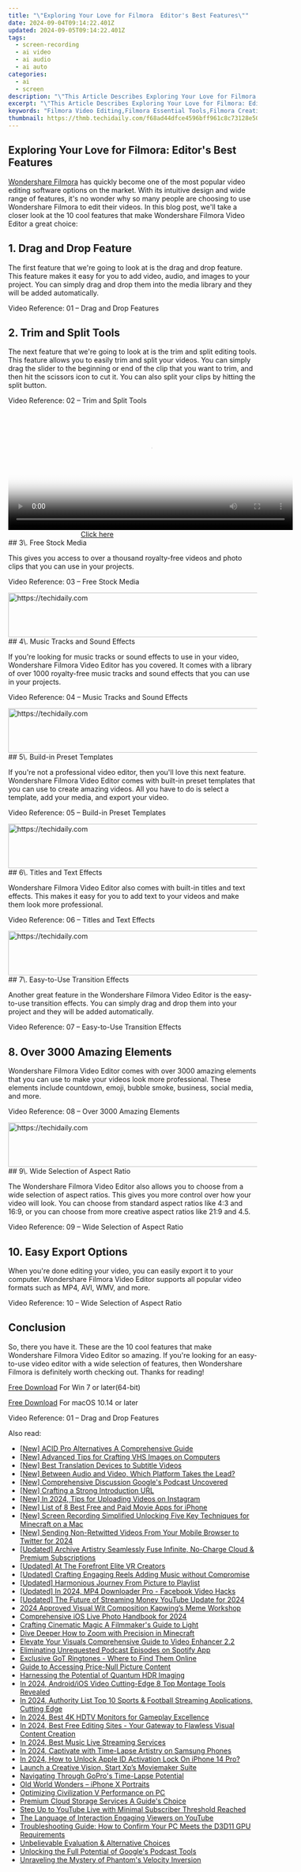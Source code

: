 ```yaml
---
title: "\"Exploring Your Love for Filmora  Editor's Best Features\""
date: 2024-09-04T09:14:22.401Z
updated: 2024-09-05T09:14:22.401Z
tags: 
  - screen-recording
  - ai video
  - ai audio
  - ai auto
categories: 
  - ai
  - screen
description: "\"This Article Describes Exploring Your Love for Filmora: Editor's Best Features\""
excerpt: "\"This Article Describes Exploring Your Love for Filmora: Editor's Best Features\""
keywords: "Filmora Video Editing,Filmora Essential Tools,Filmora Creative Suite,Professional Filmora Tutorials,Filmora Project Streamlining,Filmora Advanced Features Guide,Mastery in Filmora Editing"
thumbnail: https://thmb.techidaily.com/f68ad44dfce4596bff961c8c73128e503881dbfbd95e5f1787a78426eec3f375.jpg
---
```


## Exploring Your Love for Filmora: Editor's Best Features

[Wondershare Filmora](https://tools.techidaily.com/wondershare/filmora/download/) has quickly become one of the most popular video editing software options on the market. With its intuitive design and wide range of features, it's no wonder why so many people are choosing to use Wondershare Filmora to edit their videos. In this blog post, we'll take a closer look at the 10 cool features that make Wondershare Filmora Video Editor a great choice:

## 1\. Drag and Drop Feature

The first feature that we're going to look at is the drag and drop feature. This feature makes it easy for you to add video, audio, and images to your project. You can simply drag and drop them into the media library and they will be added automatically.

Video Reference: 01 – Drag and Drop Features

## 2\. Trim and Split Tools

The next feature that we're going to look at is the trim and split editing tools. This feature allows you to easily trim and split your videos. You can simply drag the slider to the beginning or end of the clip that you want to trim, and then hit the scissors icon to cut it. You can also split your clips by hitting the split button.

Video Reference: 02 – Trim and Split Tools

<!-- affiliate ads begin -->
<span id="1983475">
					<video width="576" height="240" style="cursor:pointer"
           poster="//a.impactradius-go.com/display-clicktoplayimage/1983475.png"
           onclick="if(!this.playClicked){this.play();this.setAttribute('controls',true);this.playClicked=true;}">
	   <source src="//a.impactradius-go.com/display-ad/22993-1983475">
	   <img src="//a.impactradius-go.com/display-clicktoplayimage/1983475.png" style="border: none; height: 100%; width: 100%; object-fit: contain">
	</video>
	<div style="width:360px;text-align:center"><a href="javascript:window.open(decodeURIComponent('https%3A%2F%2Fhomestyler.sjv.io%2Fc%2F5597632%2F1983475%2F22993'), '_blank');void(0);">Click here</a></div>
</span>
<img height="0" width="0" src="https://imp.pxf.io/i/5597632/1983475/22993" style="position:absolute;visibility:hidden;" border="0" />
<!-- affiliate ads end -->
## 3\. Free Stock Media

This gives you access to over a thousand royalty-free videos and photo clips that you can use in your projects.

Video Reference: 03 – Free Stock Media

<!-- affiliate ads begin -->
<a href="https://imp.i357552.net/c/5597632/863035/11832" target="_top" id="863035">
  <img src="//a.impactradius-go.com/display-ad/11832-863035" border="0" alt="https://techidaily.com" width="728" height="90"/>
</a>
<img height="0" width="0" src="https://imp.i357552.net/i/5597632/863035/11832" style="position:absolute;visibility:hidden;" border="0" />
<!-- affiliate ads end -->
## 4\. Music Tracks and Sound Effects

If you're looking for music tracks or sound effects to use in your video, Wondershare Filmora Video Editor has you covered. It comes with a library of over 1000 royalty-free music tracks and sound effects that you can use in your projects.

Video Reference: 04 – Music Tracks and Sound Effects

<!-- affiliate ads begin -->
<a href="https://appsumo.8odi.net/c/5597632/2049388/7443" target="_top" id="2049388">
  <img src="//a.impactradius-go.com/display-ad/7443-2049388" border="0" alt="https://techidaily.com" width="728" height="90"/>
</a>
<img height="0" width="0" src="https://appsumo.8odi.net/i/5597632/2049388/7443" style="position:absolute;visibility:hidden;" border="0" />
<!-- affiliate ads end -->
## 5\. Build-in Preset Templates

If you're not a professional video editor, then you'll love this next feature. Wondershare Filmora Video Editor comes with built-in preset templates that you can use to create amazing videos. All you have to do is select a template, add your media, and export your video.

Video Reference: 05 – Build-in Preset Templates

<!-- affiliate ads begin -->
<a href="https://appsumo.8odi.net/c/5597632/2068433/7443" target="_top" id="2068433">
  <img src="//a.impactradius-go.com/display-ad/7443-2068433" border="0" alt="https://techidaily.com" width="728" height="90"/>
</a>
<img height="0" width="0" src="https://appsumo.8odi.net/i/5597632/2068433/7443" style="position:absolute;visibility:hidden;" border="0" />
<!-- affiliate ads end -->
## 6\. Titles and Text Effects

Wondershare Filmora Video Editor also comes with built-in titles and text effects. This makes it easy for you to add text to your videos and make them look more professional.

Video Reference: 06 – Titles and Text Effects

<!-- affiliate ads begin -->
<a href="https://imp.i357552.net/c/5597632/999558/11832" target="_top" id="999558">
  <img src="//a.impactradius-go.com/display-ad/11832-999558" border="0" alt="https://techidaily.com" width="728" height="90"/>
</a>
<img height="0" width="0" src="https://imp.i357552.net/i/5597632/999558/11832" style="position:absolute;visibility:hidden;" border="0" />
<!-- affiliate ads end -->
## 7\. Easy-to-Use Transition Effects

Another great feature in the Wondershare Filmora Video Editor is the easy-to-use transition effects. You can simply drag and drop them into your project and they will be added automatically.

Video Reference: 07 – Easy-to-Use Transition Effects

## 8\. Over 3000 Amazing Elements

Wondershare Filmora Video Editor comes with over 3000 amazing elements that you can use to make your videos look more professional. These elements include countdown, emoji, bubble smoke, business, social media, and more.

Video Reference: 08 – Over 3000 Amazing Elements

<!-- affiliate ads begin -->
<a href="https://appsumo.8odi.net/c/5597632/2118312/7443" target="_top" id="2118312">
  <img src="//a.impactradius-go.com/display-ad/7443-2118312" border="0" alt="https://techidaily.com" width="728" height="90"/>
</a>
<img height="0" width="0" src="https://appsumo.8odi.net/i/5597632/2118312/7443" style="position:absolute;visibility:hidden;" border="0" />
<!-- affiliate ads end -->
## 9\. Wide Selection of Aspect Ratio

The Wondershare Filmora Video Editor also allows you to choose from a wide selection of aspect ratios. This gives you more control over how your video will look. You can choose from standard aspect ratios like 4:3 and 16:9, or you can choose from more creative aspect ratios like 21:9 and 4.5.

Video Reference: 09 – Wide Selection of Aspect Ratio

## 10\. Easy Export Options

When you're done editing your video, you can easily export it to your computer. Wondershare Filmora Video Editor supports all popular video formats such as MP4, AVI, WMV, and more.

Video Reference: 10 – Wide Selection of Aspect Ratio

## Conclusion

So, there you have it. These are the 10 cool features that make Wondershare Filmora Video Editor so amazing. If you're looking for an easy-to-use video editor with a wide selection of features, then Wondershare Filmora is definitely worth checking out. Thanks for reading!

[Free Download](https://tools.techidaily.com/wondershare/filmora/download/) For Win 7 or later(64-bit)

[Free Download](https://tools.techidaily.com/wondershare/filmora/download/) For macOS 10.14 or later

Video Reference: 01 – Drag and Drop Features

<span class="atpl-alsoreadstyle">Also read:</span>
<div><ul>
<li><a href="https://extra-resources.techidaily.com/new-acid-pro-alternatives-a-comprehensive-guide/"><u>[New] ACID Pro Alternatives  A Comprehensive Guide</u></a></li>
<li><a href="https://extra-resources.techidaily.com/new-advanced-tips-for-crafting-vhs-images-on-computers/"><u>[New] Advanced Tips for Crafting VHS Images on Computers</u></a></li>
<li><a href="https://extra-resources.techidaily.com/new-best-translation-devices-to-subtitle-videos/"><u>[New] Best Translation Devices to Subtitle Videos</u></a></li>
<li><a href="https://extra-resources.techidaily.com/new-between-audio-and-video-which-platform-takes-the-lead/"><u>[New] Between Audio and Video, Which Platform Takes the Lead?</u></a></li>
<li><a href="https://extra-resources.techidaily.com/new-comprehensive-discussion-googles-podcast-uncovered/"><u>[New] Comprehensive Discussion  Google's Podcast Uncovered</u></a></li>
<li><a href="https://extra-resources.techidaily.com/new-crafting-a-strong-introduction-url/"><u>[New] Crafting a Strong Introduction URL</u></a></li>
<li><a href="https://facebook-clips.techidaily.com/new-in-2024-tips-for-uploading-videos-on-instagram/"><u>[New] In 2024, Tips for Uploading Videos on Instagram</u></a></li>
<li><a href="https://extra-resources.techidaily.com/new-list-of-8-best-free-and-paid-movie-apps-for-iphone/"><u>[New] List of 8 Best Free and Paid Movie Apps for iPhone</u></a></li>
<li><a href="https://screen-video-capture.techidaily.com/new-screen-recording-simplified-unlocking-five-key-techniques-for-minecraft-on-a-mac/"><u>[New] Screen Recording Simplified  Unlocking Five Key Techniques for Minecraft on a Mac</u></a></li>
<li><a href="https://twitter-videos.techidaily.com/new-sending-non-retwitted-videos-from-your-mobile-browser-to-twitter-for-2024/"><u>[New] Sending Non-Retwitted Videos From Your Mobile Browser to Twitter for 2024</u></a></li>
<li><a href="https://extra-resources.techidaily.com/updated-archive-artistry-seamlessly-fuse-infinite-no-charge-cloud-and-premium-subscriptions/"><u>[Updated] Archive Artistry  Seamlessly Fuse Infinite, No-Charge Cloud & Premium Subscriptions</u></a></li>
<li><a href="https://extra-resources.techidaily.com/updated-at-the-forefront-elite-vr-creators/"><u>[Updated] At The Forefront  Elite VR Creators</u></a></li>
<li><a href="https://extra-resources.techidaily.com/updated-crafting-engaging-reels-adding-music-without-compromise/"><u>[Updated] Crafting Engaging Reels  Adding Music without Compromise</u></a></li>
<li><a href="https://some-knowledge.techidaily.com/updated-harmonious-journey-from-picture-to-playlist/"><u>[Updated] Harmonious Journey From Picture to Playlist</u></a></li>
<li><a href="https://facebook-videos.techidaily.com/updated-in-2024-mp4-downloader-pro-facebook-video-hacks/"><u>[Updated] In 2024, MP4 Downloader Pro - Facebook Video Hacks</u></a></li>
<li><a href="https://youtube-tips.techidaily.com/ed-the-future-of-streaming-money-youtube-update-for-2024/"><u>[Updated] The Future of Streaming Money  YouTube Update for 2024</u></a></li>
<li><a href="https://fox-http.techidaily.com/2024-approved-visual-wit-composition-kapwings-meme-workshop/"><u>2024 Approved  Visual Wit Composition  Kapwing’s Meme Workshop</u></a></li>
<li><a href="https://extra-resources.techidaily.com/comprehensive-ios-live-photo-handbook-for-2024/"><u>Comprehensive iOS Live Photo Handbook for 2024</u></a></li>
<li><a href="https://extra-resources.techidaily.com/crafting-cinematic-magic-a-filmmakers-guide-to-light/"><u>Crafting Cinematic Magic  A Filmmaker's Guide to Light</u></a></li>
<li><a href="https://extra-resources.techidaily.com/dive-deeper-how-to-zoom-with-precision-in-minecraft/"><u>Dive Deeper  How to Zoom with Precision in Minecraft</u></a></li>
<li><a href="https://extra-resources.techidaily.com/elevate-your-visuals-comprehensive-guide-to-video-enhancer-22/"><u>Elevate Your Visuals  Comprehensive Guide to Video Enhancer 2.2</u></a></li>
<li><a href="https://extra-resources.techidaily.com/eliminating-unrequested-podcast-episodes-on-spotify-app/"><u>Eliminating Unrequested Podcast Episodes on Spotify App</u></a></li>
<li><a href="https://extra-resources.techidaily.com/exclusive-got-ringtones-where-to-find-them-online/"><u>Exclusive GoT Ringtones - Where to Find Them Online</u></a></li>
<li><a href="https://extra-resources.techidaily.com/guide-to-accessing-price-null-picture-content/"><u>Guide to Accessing Price-Null Picture Content</u></a></li>
<li><a href="https://extra-resources.techidaily.com/harnessing-the-potential-of-quantum-hdr-imaging/"><u>Harnessing the Potential of Quantum HDR Imaging</u></a></li>
<li><a href="https://extra-resources.techidaily.com/in-2024-androidios-video-cutting-edge-8-top-montage-tools-revealed/"><u>In 2024, Android/iOS Video Cutting-Edge  8 Top Montage Tools Revealed</u></a></li>
<li><a href="https://extra-resources.techidaily.com/in-2024-authority-list-top-10-sports-and-football-streaming-applications-cutting-edge/"><u>In 2024, Authority List  Top 10 Sports & Football Streaming Applications, Cutting Edge</u></a></li>
<li><a href="https://extra-resources.techidaily.com/in-2024-best-4k-hdtv-monitors-for-gameplay-excellence/"><u>In 2024, Best 4K HDTV Monitors for Gameplay Excellence</u></a></li>
<li><a href="https://extra-resources.techidaily.com/in-2024-best-free-editing-sites-your-gateway-to-flawless-visual-content-creation/"><u>In 2024, Best Free Editing Sites - Your Gateway to Flawless Visual Content Creation</u></a></li>
<li><a href="https://extra-resources.techidaily.com/in-2024-best-music-live-streaming-services/"><u>In 2024, Best Music Live Streaming Services</u></a></li>
<li><a href="https://extra-resources.techidaily.com/in-2024-captivate-with-time-lapse-artistry-on-samsung-phones/"><u>In 2024, Captivate with Time-Lapse Artistry on Samsung Phones</u></a></li>
<li><a href="https://activate-lock.techidaily.com/in-2024-how-to-unlock-apple-id-activation-lock-on-iphone-14-pro-by-drfone-ios/"><u>In 2024, How to Unlock Apple ID Activation Lock On iPhone 14 Pro?</u></a></li>
<li><a href="https://extra-resources.techidaily.com/launch-a-creative-vision-start-xps-moviemaker-suite/"><u>Launch a Creative Vision, Start Xp’s Moviemaker Suite</u></a></li>
<li><a href="https://extra-resources.techidaily.com/navigating-through-gopros-time-lapse-potential/"><u>Navigating Through GoPro's Time-Lapse Potential</u></a></li>
<li><a href="https://extra-resources.techidaily.com/old-world-wonders-iphone-x-portraits/"><u>Old World Wonders – iPhone X Portraits</u></a></li>
<li><a href="https://network-issues.techidaily.com/optimizing-civilization-v-performance-on-pc/"><u>Optimizing Civilization V Performance on PC</u></a></li>
<li><a href="https://extra-resources.techidaily.com/premium-cloud-storage-services-a-guides-choice/"><u>Premium Cloud Storage Services  A Guide's Choice</u></a></li>
<li><a href="https://extra-resources.techidaily.com/step-up-to-youtube-live-with-minimal-subscriber-threshold-reached/"><u>Step Up to YouTube Live with Minimal Subscriber Threshold Reached</u></a></li>
<li><a href="https://extra-resources.techidaily.com/the-language-of-interaction-engaging-viewers-on-youtube/"><u>The Language of Interaction  Engaging Viewers on YouTube</u></a></li>
<li><a href="https://win-howtos.techidaily.com/troubleshooting-guide-how-to-confirm-your-pc-meets-the-d3d11-gpu-requirements/"><u>Troubleshooting Guide: How to Confirm Your PC Meets the D3D11 GPU Requirements</u></a></li>
<li><a href="https://extra-resources.techidaily.com/unbelievable-evaluation-and-alternative-choices/"><u>Unbelievable Evaluation & Alternative Choices</u></a></li>
<li><a href="https://extra-resources.techidaily.com/unlocking-the-full-potential-of-googles-podcast-tools/"><u>Unlocking the Full Potential of Google's Podcast Tools</u></a></li>
<li><a href="https://extra-resources.techidaily.com/unraveling-the-mystery-of-phantoms-velocity-inversion/"><u>Unraveling the Mystery of Phantom's Velocity Inversion</u></a></li>
</ul></div>

<ins class="adsbygoogle"
      style="display:block"
      data-ad-client="ca-pub-7571918770474297"
      data-ad-slot="8358498916"
      data-ad-format="auto"
      data-full-width-responsive="true"></ins>